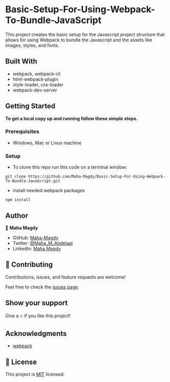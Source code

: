 # Basic-Setup-For-Using-Webpack-To-Bundle-JavaScript

This project creates the basic setup for the Javascript project structure that allows for using Webpack to bundle the Javascript and the assets like images, styles, and fonts.

## Built With

- webpack, webpack-cli
- html-webpack-plugin
- style-loader, css-loader
- webpack-dev-server

## Getting Started

**To get a local copy up and running follow these simple steps.**

### Prerequisites

- Windows, Mac or Linux machine 

### Setup

- To clone this repo run this code on a terminal window: 

```
git clone https://github.com/Maha-Magdy/Basic-Setup-For-Using-Webpack-To-Bundle-JavaScript.git
```

- install needed webpack packages

```
npm install
```

## Author

👤 **Maha Magdy**

- GitHub: [Maha-Magdy](https://github.com/Maha-Magdy)
- Twitter: [@Maha_M_Abdelaal](https://twitter.com/Maha_M_Abdelaal)
- LinkedIn: [Maha Magdy](https://www.linkedin.com/in/maha-magdy-abdelaal/)


## 🤝 Contributing

Contributions, issues, and feature requests are welcome!

Feel free to check the [issues page]( https://github.com/Maha-Magdy/Basic-Setup-For-Using-Webpack-To-Bundle-JavaScript/issues ).

## Show your support

Give a ⭐️ if you like this project!

## Acknowledgments

- [webpack](https://webpack.js.org/)

## 📝 License

This project is [MIT](./LICENSE) licensed.


